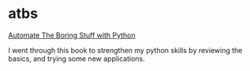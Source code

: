 # atbs
[Automate The Boring Stuff with Python](automatetheboringstuff.com)

I went through this book to strengthen my python skills by reviewing the basics, and trying some new applications.
